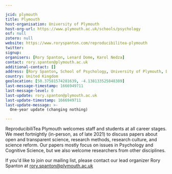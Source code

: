 ```yaml
---

jcid: plymouth
title: Plymouth
host-organisation: University of Plymouth
host-org-url: https://www.plymouth.ac.uk/schools/psychology
osf: null
zotero: null
website: https://www.roryspanton.com/reproducibilitea-plymouth
twitter: 
signup: 
organisers: [Rory Spanton, Lenard Dome, Karol Nedza]
contact: rory.spanton@plymouth.ac.uk
additional-contact: []
address: [Rory Spanton, School of Psychology, University of Plymouth, Drake Circus, Plymouth, PL4 8AA,]
country: United Kingdom
geolocation: [50.37581574281639, -4.138133525848389]
last-message-timestamp: 1666949711
last-message-level: 0
last-update: rory.spanton@plymouth.ac.uk
last-update-timestamp: 1666949711
last-update-message: >-
  One-year update (changing nothing)

---
```


ReproducibiliTea Plymouth welcomes staff and students at all career stages. We meet fortnightly (in-person, as of late 2021) to discuss papers about open and transparent science, research methods, research culture, and science reform. Our papers mostly focus on issues in Psychology and Cognitive Science, but we also welcome researchers from other disciplines.

If you'd like to join our mailing list, please contact our lead organizer Rory Spanton at rory.spanton@plymouth.ac.uk
